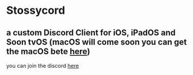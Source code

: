 # Stossycord
## a custom Discord Client for iOS, iPadOS and Soon tvOS (macOS will come soon you can get the macOS bete [here](https://github.com/stossy11/Stossycord/releases/tag/0.0.1))


you can join the discord [here](https://discord.com/invite/sNzwHGDVEJ)

